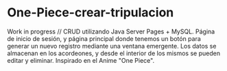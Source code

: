 # One-Piece-crear-tripulacion
Work in progress // CRUD utilizando Java Server Pages + MySQL. Página de inicio de sesión, y página principal donde tenemos un botón para generar un nuevo registro mediante una ventana emergente. Los datos se almacenan en los acordeones, y desde el interior de los mismos se pueden editar y eliminar. Inspirado en el Anime "One Piece".
